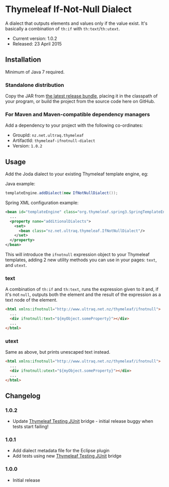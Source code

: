 
Thymeleaf If-Not-Null Dialect
=============================

A dialect that outputs elements and values only if the value exist.  It's
basically a combination of `th:if` with `th:text`/`th:utext`.

 - Current version: 1.0.2
 - Released: 23 April 2015


Installation
------------

Minimum of Java 7 required.

### Standalone distribution
Copy the JAR from [the latest release bundle](https://github.com/ultraq/thymeleaf-ifnotnull-dialect/releases),
placing it in the classpath of your program, or build the project from the
source code here on GitHub.

### For Maven and Maven-compatible dependency managers
Add a dependency to your project with the following co-ordinates:

 - GroupId: `nz.net.ultraq.thymeleaf`
 - ArtifactId: `thymeleaf-ifnotnull-dialect`
 - Version: `1.0.2`


Usage
-----

Add the Joda dialect to your existing Thymeleaf template engine, eg:

Java example:

```java
templateEngine.addDialect(new IfNotNullDialect());
```

Spring XML configuration example:

```xml
<bean id="templateEngine" class="org.thymeleaf.spring3.SpringTemplateEngine">
  ...
  <property name="additionalDialects">
    <set>
      <bean class="nz.net.ultraq.thymeleaf.IfNotNullDialect"/>
    </set>
  </property>
</bean>
```

This will introduce the `ifnotnull` expression object to your Thymeleaf
templates, adding 2 new utility methods you can use in your pages: `text`, and
`utext`.

### text

A combination of `th:if` and `th:text`, runs the expression given to it and, if
it's not `null`, outputs both the element and the result of the expression
as a text node of the element.

```html
<html xmlns:ifnotnull="http://www.ultraq.net.nz/thymeleaf/ifnotnull">
  ...
  <div ifnotnull:text="${myObject.someProperty}"></div>
  ...
</html>
```

### utext

Same as above, but prints unescaped text instead.

```html
<html xmlns:ifnotnull="http://www.ultraq.net.nz/thymeleaf/ifnotnull">
  ...
  <div ifnotnull:utext="${myObject.someProperty}"></div>
  ...
</html>
```


Changelog
---------

### 1.0.2
 - Update [Thymeleaf Testing JUnit](https://github.com/ultraq/thymeleaf-testing-junit)
   bridge - initial release buggy when tests start failing!

### 1.0.1
 - Add dialect metadata file for the Eclipse plugin
 - Add tests using new [Thymeleaf Testing JUnit](https://github.com/ultraq/thymeleaf-testing-junit)
   bridge

### 1.0.0
 - Initial release

